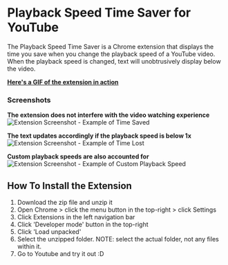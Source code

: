# Playback Speed Time Saver for YouTube

The Playback Speed Time Saver is a Chrome extension that displays the time you save when you change the playback speed of a YouTube video. When the playback speed is changed, text will unobtrusively display below the video.

**[Here's a GIF of the extension in action](https://giant.gfycat.com/ComposedRigidBanteng.mp4)**

### Screenshots
**The extension does not interfere with the video watching experience**
![Extension Screenshot - Example of Time Saved](https://i.imgur.com/AYFW74m.png "Extension Screenshot - Example of Time Lost")

**The text updates accordingly if the playback speed is below 1x**
![Extension Screenshot - Example of Time Lost](https://i.imgur.com/4QYHaYb.png "Extension Screenshot - Example of Time Lost")

**Custom playback speeds are also accounted for**
![Extension Screenshot - Example of Custom Playback Speed](https://i.imgur.com/VQKNah2.png "Extension Screenshot - Example of Custom Playback Speed")

## How To Install the Extension
1. Download the zip file and unzip it
2. Open Chrome > click the menu button in the top-right > click Settings
3. Click Extensions in the left navigation bar
4. Click 'Developer mode' button in the top-right
5. Click 'Load unpacked'
6. Select the unzipped folder. NOTE: select the actual folder, not any files within it.
7. Go to Youtube and try it out :D